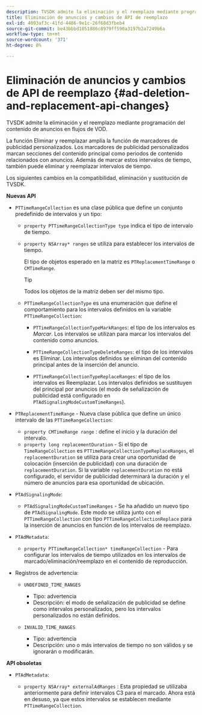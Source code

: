 ```yaml
---
description: TVSDK admite la eliminación y el reemplazo mediante programación del contenido de anuncios en flujos de VOD.
title: Eliminación de anuncios y cambios de API de reemplazo
exl-id: 4093af3c-41fd-4486-9e1c-26f68d3fbeb4
source-git-commit: be43bbbd1051886c8979ff590a3197b2a7249b6a
workflow-type: tm+mt
source-wordcount: '371'
ht-degree: 0%

---
```


# Eliminación de anuncios y cambios de API de reemplazo {#ad-deletion-and-replacement-api-changes}

TVSDK admite la eliminación y el reemplazo mediante programación del contenido de anuncios en flujos de VOD.

La función Eliminar y reemplazar amplía la función de marcadores de publicidad personalizados. Los marcadores de publicidad personalizados marcan secciones del contenido principal como periodos de contenido relacionados con anuncios. Además de marcar estos intervalos de tiempo, también puede eliminar y reemplazar intervalos de tiempo.

<!--<a id="section_7A90BFE99F1A4D908D6DDB0B49FA1199"></a>-->

Los siguientes cambios en la compatibilidad, eliminación y sustitución de TVSDK.

**Nuevas API**

* `PTTimeRangeCollection` es una clase pública que define un conjunto predefinido de intervalos y un tipo:

   * `property PTTimeRangeCollectionType type` indica el tipo de intervalo de tiempo.
   * `property NSArray* ranges` se utiliza para establecer los intervalos de tiempo.

      El tipo de objetos esperado en la matriz es `PTReplacementTimeRange` o `CMTimeRange`.

      >[!TIP]
      >
      >Todos los objetos de la matriz deben ser del mismo tipo.

   * `PTTimeRangeCollectionType` es una enumeración que define el comportamiento para los intervalos definidos en la variable `PTTimeRangeCollection`:

      * `PTTimeRangeCollectionTypeMarkRanges`: el tipo de los intervalos es *Marcar*. Los intervalos se utilizan para marcar los intervalos del contenido como anuncios.

      * `PTTimeRangeCollectionTypeDeleteRanges`: el tipo de los intervalos es Eliminar. Los intervalos definidos se eliminan del contenido principal antes de la inserción del anuncio.
      * `PTTimeRangeCollectionTypeReplaceRanges`: el tipo de los intervalos es Reemplazar. Los intervalos definidos se sustituyen del principal por anuncios (el modo de señalización de publicidad está configurado en `PTAdSignalingModeCustomTimeRanges`).

* `PTReplacementTimeRange` - Nueva clase pública que define un único intervalo de las `PTTimeRangeCollection`:

   * `property CMTimeRange range` : define el inicio y la duración del intervalo.
   * `property long replacementDuration` - Si el tipo de `TimeRangeCollection` es `PTTimeRangeCollectionTypeReplaceRanges`, el `replacementDuration` se utiliza para crear una oportunidad de colocación (inserción de publicidad) con una duración de `replacementDuration`. Si la variable `replacementDuration` no está configurado, el servidor de publicidad determinará la duración y el número de anuncios para esa oportunidad de ubicación.

* `PTAdSignalingMode`:

   * `PTAdSignalingModeCustomTimeRanges` - Se ha añadido un nuevo tipo de `PTAdSignalingMode`. Este modo se utiliza junto con el `PTTimeRangeCollection` con tipo `PTTimeRangeCollectionReplace` para la inserción de anuncios en función de los intervalos de reemplazo.

* `PTAdMetadata`:

   * `property PTTimeRangeCollection* timeRangeCollection` - Para configurar los intervalos de tiempo utilizados en los intervalos de marcado/eliminación/reemplazo en el contenido de reproducción.

* Registros de advertencia:

   * `UNDEFINED_TIME_RANGES`

      * Tipo: advertencia
      * Descripción: el modo de señalización de publicidad se define como intervalos personalizados, pero los intervalos personalizados no están definidos.
   * `INVALID_TIME_RANGES`

      * Tipo: advertencia
      * Descripción: uno o más intervalos de tiempo no son válidos y se ignorarán o modificarán.


**API obsoletas**

* `PTAdMetadata`:

   * `property NSArray* externalAdRanges` : Esta propiedad se utilizaba anteriormente para definir intervalos C3 para el marcado. Ahora está en desuso, ya que estos intervalos se establecen mediante `PTTimeRangeCollection`.
